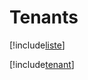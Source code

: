 # Tenants

[!include[liste](tenants.liste.autogen.md)]

[!include[tenant](tenants.tenant.autogen.md)]
































